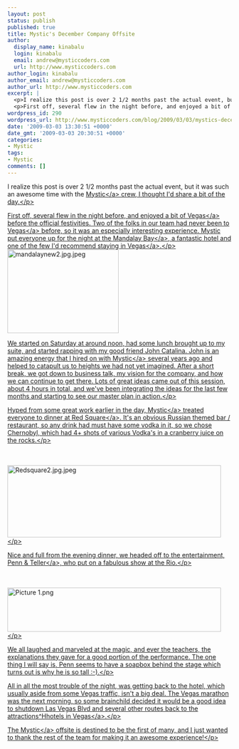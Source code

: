 ```yaml
---
layout: post
status: publish
published: true
title: Mystic's December Company Offsite
author:
  display_name: kinabalu
  login: kinabalu
  email: andrew@mysticcoders.com
  url: http://www.mysticcoders.com
author_login: kinabalu
author_email: andrew@mysticcoders.com
author_url: http://www.mysticcoders.com
excerpt: |
  <p>I realize this post is over 2 1/2 months past the actual event, but it was such an awesome time with the <a href="http://mysticcoders.com/" title="mystic coders - to our success!">Mystic</a> crew, I thought I'd share a bit of the day.</p>
  <p>First off, several flew in the night before, and enjoyed a bit of <a href="http://vegas.com/" title="Vegas baby" target="_blank">Vegas</a> before the official festivities. Two of the folks in our team had never been to <a href="http://vegas.com/" title="Vegas baby" target="_blank">Vegas</a> before, so it was an especially interesting experience. Mystic put everyone up for the night at the <a href="http://www.mandalaybay.com/" title="Mandalay Bay" target="_blank">Mandalay Bay</a>, a fantastic hotel and one of the few I'd recommend staying in <a href="http://vegas.com/" title="Vegas baby" target="_blank">Vegas</a>.</p>
wordpress_id: 290
wordpress_url: http://www.mysticcoders.com/blog/2009/03/03/mystics-december-company-offsite/
date: '2009-03-03 13:30:51 +0000'
date_gmt: '2009-03-03 20:30:51 +0000'
categories:
- Mystic
tags:
- Mystic
comments: []
---
```

<p>I realize this post is over 2 1&#47;2 months past the actual event, but it was such an awesome time with the <a href="http:&#47;&#47;mysticcoders.com&#47;" title="mystic coders - to our success!">Mystic<&#47;a> crew, I thought I'd share a bit of the day.<&#47;p></p>
<p>First off, several flew in the night before, and enjoyed a bit of <a href="http:&#47;&#47;vegas.com" title="Vegas baby" target="_blank">Vegas<&#47;a> before the official festivities. Two of the folks in our team had never been to <a href="http:&#47;&#47;vegas.com" title="Vegas baby" target="_blank">Vegas<&#47;a> before, so it was an especially interesting experience. Mystic put everyone up for the night at the <a href="http:&#47;&#47;www.mandalaybay.com&#47;" title="Mandalay Bay" target="_blank">Mandalay Bay<&#47;a>, a fantastic hotel and one of the few I'd recommend staying in <a href="http:&#47;&#47;vegas.com" title="Vegas baby" target="_blank">Vegas<&#47;a>.<&#47;p><img src="http:&#47;&#47;www.mysticcoders.com&#47;wp-content&#47;uploads&#47;2009&#47;03&#47;mandalaynew2.jpg" width="250" height="188" alt="mandalaynew2.jpg.jpeg" &#47;><br &#47;></p>
<p>We started on Saturday at around noon, had some lunch brought up to my suite, and started rapping with my good friend John Catalina. John is an amazing energy that I hired on with <a href="http:&#47;&#47;mysticcoders.com&#47;" title="mystic coders - to our success!">Mystic<&#47;a> several years ago and helped to catapult us to heights we had not yet imagined. After a short break, we got down to business talk, my vision for the company, and how we can continue to get there. Lots of great ideas came out of this session, about 4 hours in total, and we've been integrating the ideas for the last few months and starting to see our master plan in action.<&#47;p></p>
<p>Hyped from some great work earlier in the day, <a href="http:&#47;&#47;mysticcoders.com&#47;" title="mystic coders - to our success!">Mystic<&#47;a> treated everyone to dinner at <a href="http:&#47;&#47;www.mandalaybay.com&#47;dining&#47;redsquare.aspx" title="Red Square - Las Vegas" target="_blank">Red Square<&#47;a>. It's an obvious Russian themed bar &#47; restaurant, so any drink had must have some vodka in it, so we chose Chernobyl, which had 4+ shots of various Vodka's in a cranberry juice on the rocks.<&#47;p></p>
<p><br &#47;><br />
<img src="http:&#47;&#47;www.mysticcoders.com&#47;wp-content&#47;uploads&#47;2009&#47;03&#47;redsquare2.jpg" width="480" height="162" alt="Redsquare2.jpg.jpeg" &#47;><&#47;p></p>
<p>Nice and full from the evening dinner, we headed off to the entertainment, <a href="http:&#47;&#47;www.pennandteller.com&#47;" title="Penn &amp; Teller" target="_blank">Penn &amp; Teller<&#47;a>, who put on a fabulous show at the Rio.<&#47;p></p>
<p><br &#47;><br />
<img src="http:&#47;&#47;www.mysticcoders.com&#47;wp-content&#47;uploads&#47;2009&#47;03&#47;picture-1.png" width="480" height="99" alt="Picture 1.png" &#47;><&#47;p></p>
<p>We all laughed and marveled at the magic, and ever the teachers, the explanations they gave for a good portion of the performance. The one thing I will say is, Penn seems to have a soapbox behind the stage which turns out is why he is so tall :-).<&#47;p></p>
<p>All in all the most trouble of the night, was getting back to the hotel, which usually aside from some Vegas traffic, isn't a big deal. The Vegas marathon was the next morning, so some brainchild decided it would be a good idea to shutdown Las Vegas Blvd and several other routes back to the attractions^Hhotels in <a href="http:&#47;&#47;vegas.com" title="Vegas baby" target="_blank">Vegas<&#47;a>.<&#47;p></p>
<p>The <a href="http:&#47;&#47;mysticcoders.com&#47;" title="mystic coders - to our success!">Mystic<&#47;a> offsite is destined to be the first of many, and I just wanted to thank the rest of the team for making it an awesome experience!<&#47;p></p>
